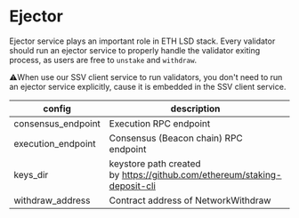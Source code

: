 # Ejector

Ejector service plays an important role in ETH LSD stack. Every validator should run an ejector service to properly handle the validator exiting process, as users are free to `unstake` and `withdraw`.

⚠️When use our SSV client service to run validators, you don't need to run an ejector service explicitly, cause it is embedded in the SSV client service.

| config | description | example value |
| --- | --- | --- |
| consensus_endpoint | Execution RPC endpoint | http://127.0.0.1:8545 |
| execution_endpoint | Consensus (Beacon chain) RPC endpoint | https://holesky.stafi.io |
| keys_dir | keystore path created by https://github.com/ethereum/staking-deposit-cli | ./validator_keys |
| withdraw_address | Contract address of NetworkWithdraw | 0x_NETWORK_WITHDRAW_CONTRACT_ADDR |